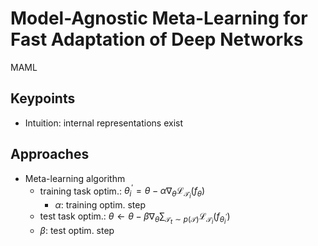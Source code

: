 # Model-Agnostic Meta-Learning for Fast Adaptation of Deep Networks
MAML
## Keypoints
* Intuition: internal representations exist


## Approaches
* Meta-learning algorithm
  * training task optim.: $\theta_{i}^{\prime}=\theta-\alpha \nabla_{\theta} \mathcal{L}_{\mathcal{T}_{i}}\left(f_{\theta}\right)$
    * $\alpha$: training optim. step
  * test task optim.: $\theta \leftarrow \theta-\beta \nabla_{\theta} \sum_{\mathcal{T}_{t} \sim p(\mathcal{T})} \mathcal{L}_{\mathcal{T}_{i}}\left(f_{\theta_{i}^{\prime}}\right)$
  * $\beta$: test optim. step
